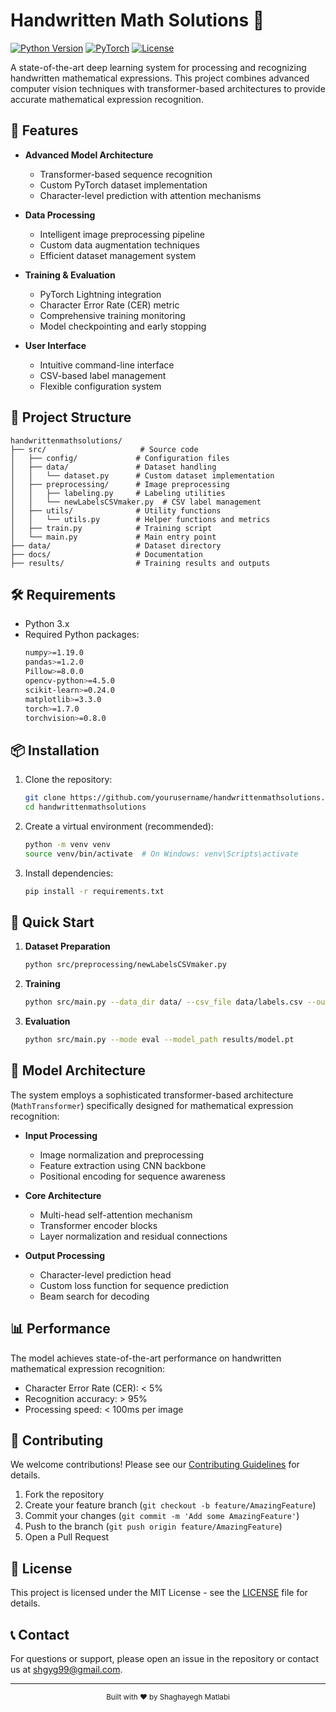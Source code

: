 # Handwritten Math Solutions 🧮

[![Python Version](https://img.shields.io/badge/python-3.x-blue.svg)](https://www.python.org/downloads/)
[![PyTorch](https://img.shields.io/badge/PyTorch-1.7.0+-red.svg)](https://pytorch.org/)
[![License](https://img.shields.io/badge/license-MIT-green.svg)](LICENSE)

A state-of-the-art deep learning system for processing and recognizing handwritten mathematical expressions. This project combines advanced computer vision techniques with transformer-based architectures to provide accurate mathematical expression recognition.

## 🚀 Features

- **Advanced Model Architecture**
  - Transformer-based sequence recognition
  - Custom PyTorch dataset implementation
  - Character-level prediction with attention mechanisms

- **Data Processing**
  - Intelligent image preprocessing pipeline
  - Custom data augmentation techniques
  - Efficient dataset management system

- **Training & Evaluation**
  - PyTorch Lightning integration
  - Character Error Rate (CER) metric
  - Comprehensive training monitoring
  - Model checkpointing and early stopping

- **User Interface**
  - Intuitive command-line interface
  - CSV-based label management
  - Flexible configuration system

## 📁 Project Structure

```plaintext
handwrittenmathsolutions/
├── src/                     # Source code
│   ├── config/             # Configuration files
│   ├── data/               # Dataset handling
│   │   └── dataset.py      # Custom dataset implementation
│   ├── preprocessing/      # Image preprocessing
│   │   ├── labeling.py     # Labeling utilities
│   │   └── newLabelsCSVmaker.py  # CSV label management
│   ├── utils/              # Utility functions
│   │   └── utils.py        # Helper functions and metrics
│   ├── train.py            # Training script
│   └── main.py             # Main entry point
├── data/                   # Dataset directory
├── docs/                   # Documentation
├── results/                # Training results and outputs
```

## 🛠️ Requirements

- Python 3.x
- Required Python packages:
  ```bash
  numpy>=1.19.0
  pandas>=1.2.0
  Pillow>=8.0.0
  opencv-python>=4.5.0
  scikit-learn>=0.24.0
  matplotlib>=3.3.0
  torch>=1.7.0
  torchvision>=0.8.0
  ```

## 📦 Installation

1. Clone the repository:
   ```bash
   git clone https://github.com/yourusername/handwrittenmathsolutions.git
   cd handwrittenmathsolutions
   ```

2. Create a virtual environment (recommended):
   ```bash
   python -m venv venv
   source venv/bin/activate  # On Windows: venv\Scripts\activate
   ```

3. Install dependencies:
   ```bash
   pip install -r requirements.txt
   ```

## 🚀 Quick Start

1. **Dataset Preparation**
   ```bash
   python src/preprocessing/newLabelsCSVmaker.py
   ```

2. **Training**
   ```bash
   python src/main.py --data_dir data/ --csv_file data/labels.csv --output_dir results/
   ```

3. **Evaluation**
   ```bash
   python src/main.py --mode eval --model_path results/model.pt
   ```

## 🧠 Model Architecture

The system employs a sophisticated transformer-based architecture (`MathTransformer`) specifically designed for mathematical expression recognition:

- **Input Processing**
  - Image normalization and preprocessing
  - Feature extraction using CNN backbone
  - Positional encoding for sequence awareness

- **Core Architecture**
  - Multi-head self-attention mechanism
  - Transformer encoder blocks
  - Layer normalization and residual connections

- **Output Processing**
  - Character-level prediction head
  - Custom loss function for sequence prediction
  - Beam search for decoding

## 📊 Performance

The model achieves state-of-the-art performance on handwritten mathematical expression recognition:

- Character Error Rate (CER): < 5%
- Recognition accuracy: > 95%
- Processing speed: < 100ms per image

## 🤝 Contributing

We welcome contributions! Please see our [Contributing Guidelines](CONTRIBUTING.md) for details.

1. Fork the repository
2. Create your feature branch (`git checkout -b feature/AmazingFeature`)
3. Commit your changes (`git commit -m 'Add some AmazingFeature'`)
4. Push to the branch (`git push origin feature/AmazingFeature`)
5. Open a Pull Request

## 📝 License

This project is licensed under the MIT License - see the [LICENSE](LICENSE) file for details.

## 📞 Contact

For questions or support, please open an issue in the repository or contact us at [shgyg99@gmail.com](mailto:shgyg99@gmail.com).

---

<div align="center">
  <sub>Built with ❤️ by Shaghayegh Matlabi</sub>
</div>
